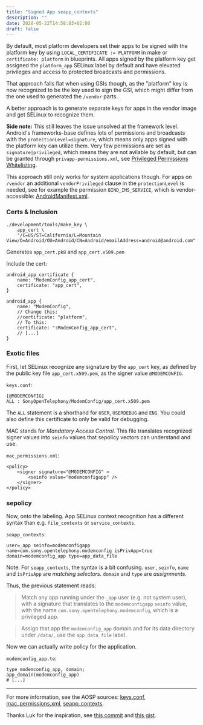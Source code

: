 ```yaml
---
title: "Signed App seapp_contexts"
description: ""
date: 2020-05-22T14:58:03+02:00
draft: false
---
```


By default, most platform developers set their apps to be signed with the
platform key by using `LOCAL_CERTIFICATE := PLATFORM` in make or `certificate:
platform` in blueprints. All apps signed by the platform key get assigned the
`platform_app` SELinux label by default and have elevated privileges and access
to protected broadcasts and permissions.

That approach falls flat when using GSIs though, as the "platform" key is now
recognized to be the key used to sign the GSI, which might differ from the one
used to generated the `/vendor` parts.

A better approach is to generate separate keys for apps in the vendor image and
get SELinux to recognize them.

**Side note:** This still leaves the issue unsolved at the framework level.
Android's frameworks-base defines lots of permissions and broadcasts with the
`protectionLevel=signature`, which means only apps signed with the platform key
can utilize them. Very few permissions are set as `signature|privileged`, which
means they are not avilable by default, but can be granted through
`privapp-permissions.xml`, see [Privileged Permissions Whitelisting][privapp].

This approach still only works for system applications though. For apps on
`/vendor` an additional `vendorPrivileged` clause in the `protectionLevel` is
needed, see for example the permission `BIND_IMS_SERVICE`, which is
vendor-accessible: [AndroidManifest.xml][vendorpriv].

### Certs & Inclusion

```
./development/tools/make_key \
    app_cert \
    "/C=US/ST=California/L=Mountain View/O=Android/OU=Android/CN=Android/emailAddress=android@android.com"
```
Generates `app_cert.pk8` and `app_cert.x509.pem`

Include the cert:
```
android_app_certificate {
    name: "ModemConfig_app_cert",
    certificate: "app_cert",
}

android_app {
    name: "ModemConfig",
    // Change this:
    //certificate: "platform",
    // To this:
    certificate: ":ModemConfig_app_cert",
    // [...]
}
```

### Exotic files

First, let SELinux recognize any signature by the `app_cert` key, as defined
by the public key file `app_cert.x509.pem`, as the signer value `@MODEMCONFIG`.

`keys.conf`:
```
[@MODEMCONFIG]
ALL : SonyOpenTelephony/ModemConfig/app_cert.x509.pem
```
The `ALL` statement is a shorthand for `USER`, `USERDEBUG` and `ENG`. You could
also define this certificate to only be valid for debugging.

MAC stands for *Mandatory Access Control.* This file translates recognized
signer values into `seinfo` values that sepolicy vectors can understand and use.

`mac_permissions.xml`:
```
<policy>
    <signer signature="@MODEMCONFIG" >
        <seinfo value="modemconfigapp" />
    </signer>
</policy>
```

### sepolicy

Now, onto the labeling. App SELinux context recognition has a different syntax
than e.g.  `file_contexts` or `service_contexts`.

`seapp_contexts`:
```
user=_app seinfo=modemconfigapp name=com.sony.opentelephony.modemconfig isPrivApp=true domain=modemconfig_app type=app_data_file
```
Note: For `seapp_contexts`, the syntax is a bit confusing. `user`, `seinfo`,
`name` and `isPrivApp` are *matching selectors.* `domain` and `type` are
*assignments.*

Thus, the previous statement reads:

> Match any app running under the `_app` user (e.g. not system user), with a
> signature that translates to the `modemconfigapp` `seinfo` value, with the
> name `com.sony.opentelephony.modemconfig`, which is a privileged app.

> Assign that app the `modemconfig_app` domain and for its data directory under
> `/data/`, use the `app_data_file` label.

Now we can actually write policy for the application.

`modemconfig_app.te`:
```
type modemconfig_app, domain;
app_domain(modemconfig_app)
# [...]
```

---

For more information, see the AOSP sources: [keys.conf][keys],
[mac_permissions.xml][perms], [seapp_contexts][contexts].

Thanks Luk for the inspiration, see [this commit][modemconf] and [this gist][gist].

[modemconf]: https://github.com/luk1337/SonyOpenTelephony/commit/9491a7180eea458ca14b01f06644021932a243f9
[gist]: https://gist.github.com/luk1337/f5611b777d5fb4c8a1f67517a660db8d
[keys]: https://android.googlesource.com/platform/system/sepolicy/+/refs/tags/android-10.0.0_r35/private/keys.conf
[perms]: https://android.googlesource.com/platform/system/sepolicy/+/refs/tags/android-10.0.0_r35/private/mac_permissions.xml
[contexts]: https://android.googlesource.com/platform/system/sepolicy/+/refs/tags/android-10.0.0_r35/private/seapp_contexts
[vendorpriv]: https://android.googlesource.com/platform/frameworks/base/+/refs/tags/android-10.0.0_r35/core/res/AndroidManifest.xml#2123
[privapp]: https://source.android.com/devices/tech/config/perms-whitelist
